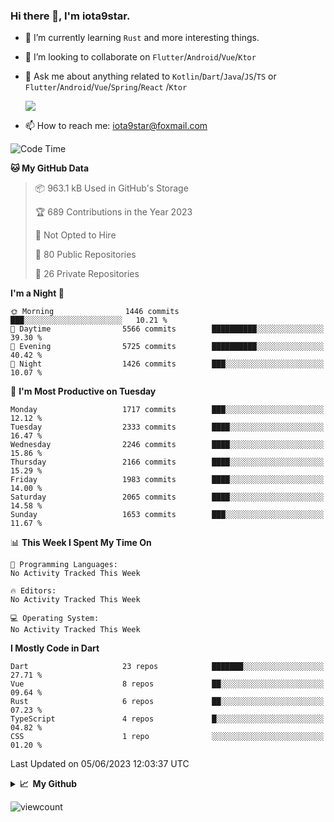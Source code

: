 ### Hi there 👋, I'm iota9star.

- 🌱 I’m currently learning `Rust` and more interesting things.
- 👯 I’m looking to collaborate on `Flutter`/`Android`/`Vue`/`Ktor`
- 💬 Ask me about anything related to `Kotlin`/`Dart`/`Java`/`JS`/`TS` or `Flutter`/`Android`/`Vue`/`Spring`/`React`
  /`Ktor`
  
  ![](https://github-readme-stats.vercel.app/api/top-langs?username=iota9star&show_icons=true&locale=en&layout=compact)
  
- 📫 How to reach me: [iota9star@foxmail.com](iota9star@foxmail.com)


<!--START_SECTION:waka-->
![Code Time](http://img.shields.io/badge/Code%20Time-3%2C090%20hrs%2054%20mins-blue)

**🐱 My GitHub Data** 

> 📦 963.1 kB Used in GitHub's Storage 
 > 
> 🏆 689 Contributions in the Year 2023
 > 
> 🚫 Not Opted to Hire
 > 
> 📜 80 Public Repositories 
 > 
> 🔑 26 Private Repositories 
 > 
**I'm a Night 🦉** 

```text
🌞 Morning                1446 commits        ███░░░░░░░░░░░░░░░░░░░░░░   10.21 % 
🌆 Daytime                5566 commits        ██████████░░░░░░░░░░░░░░░   39.30 % 
🌃 Evening                5725 commits        ██████████░░░░░░░░░░░░░░░   40.42 % 
🌙 Night                  1426 commits        ███░░░░░░░░░░░░░░░░░░░░░░   10.07 % 
```
📅 **I'm Most Productive on Tuesday** 

```text
Monday                   1717 commits        ███░░░░░░░░░░░░░░░░░░░░░░   12.12 % 
Tuesday                  2333 commits        ████░░░░░░░░░░░░░░░░░░░░░   16.47 % 
Wednesday                2246 commits        ████░░░░░░░░░░░░░░░░░░░░░   15.86 % 
Thursday                 2166 commits        ████░░░░░░░░░░░░░░░░░░░░░   15.29 % 
Friday                   1983 commits        ████░░░░░░░░░░░░░░░░░░░░░   14.00 % 
Saturday                 2065 commits        ████░░░░░░░░░░░░░░░░░░░░░   14.58 % 
Sunday                   1653 commits        ███░░░░░░░░░░░░░░░░░░░░░░   11.67 % 
```


📊 **This Week I Spent My Time On** 

```text
💬 Programming Languages: 
No Activity Tracked This Week

🔥 Editors: 
No Activity Tracked This Week

💻 Operating System: 
No Activity Tracked This Week
```

**I Mostly Code in Dart** 

```text
Dart                     23 repos            ███████░░░░░░░░░░░░░░░░░░   27.71 % 
Vue                      8 repos             ██░░░░░░░░░░░░░░░░░░░░░░░   09.64 % 
Rust                     6 repos             ██░░░░░░░░░░░░░░░░░░░░░░░   07.23 % 
TypeScript               4 repos             █░░░░░░░░░░░░░░░░░░░░░░░░   04.82 % 
CSS                      1 repo              ░░░░░░░░░░░░░░░░░░░░░░░░░   01.20 % 
```




 Last Updated on 05/06/2023 12:03:37 UTC
<!--END_SECTION:waka-->

<details>
  <summary><b>📈&nbsp;&nbsp;My Github</b></summary>
  <br>
  <img src='https://github-profile-trophy.vercel.app/?username=iota9star'>
  <img src='https://bad-apple-github-readme.vercel.app/api?show_bg=1&username=iota9star&hide_title=true'>
  <img src='http://cr-skills-chart-widget.azurewebsites.net/api/api?username=iota9star'>
  <img src='https://github-readme-stats.vercel.app/api/wakatime?username=iota9star&layout=compact'>
</details>


![viewcount](https://count.getloli.com/get/@iota9star?theme=rule34)
